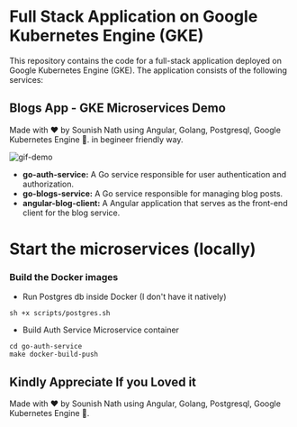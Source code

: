 # Full Stack Application on Google Kubernetes Engine (GKE)

This repository contains the code for a full-stack application deployed on Google Kubernetes Engine (GKE). The application consists of the following services:

## Blogs App - GKE Microservices Demo
Made with ❤️ by Sounish Nath using Angular, Golang, Postgresql, Google Kubernetes Engine 🚀. in begineer friendly way.

![gif-demo](assets/featuredProjects/images/fullstack-stack-application-on-gke.gif)

- **go-auth-service:** A Go service responsible for user authentication and authorization.
- **go-blogs-service:** A Go service responsible for managing blog posts.
- **angular-blog-client:** A Angular application that serves as the front-end client for the blog service.


# Start the microservices (locally)

### Build the Docker images 

* Run Postgres db inside Docker (I don't have it natively)
```
sh +x scripts/postgres.sh
```

* Build Auth Service Microservice container
```
cd go-auth-service
make docker-build-push
```

## Kindly Appreciate If you Loved it

Made with ❤️ by Sounish Nath using Angular, Golang, Postgresql, Google Kubernetes Engine 🚀.